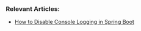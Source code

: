 ### Relevant Articles:

- [How to Disable Console Logging in Spring Boot](https://www.baeldung.com/spring-boot-disable-console-logging)
